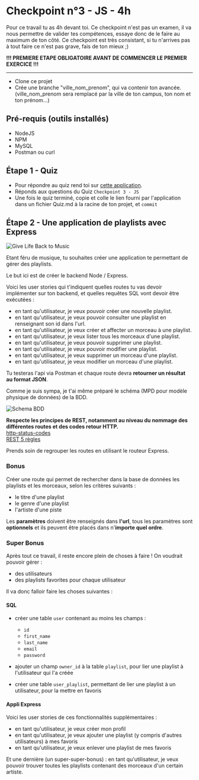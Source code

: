 # Checkpoint n°3 - JS - **4h**

Pour ce travail tu as 4h devant toi. Ce checkpoint n'est pas un examen, il va nous permettre de valider tes compétences, essaye donc de le faire au maximum de ton côté.
Ce checkpoint est très consistant, si tu n'arrives pas à tout faire ce n'est pas grave, fais de ton mieux ;)

**!!! PREMIERE ETAPE OBLIGATOIRE AVANT DE COMMENCER LE PREMIER EXERCICE !!!**

-----------------------------------
* Clone ce projet
* Crée une branche "ville_nom_prenom", qui va contenir ton avancée. (ville_nom_prenom sera remplacé par la ville de ton campus, ton nom et ton prénom...)

## Pré-requis (outils installés)

- NodeJS
- NPM
- MySQL
- Postman ou curl

## Étape 1 - Quiz

- Pour répondre au quiz rend toi sur [cette application](http://checkpoint-quiz.campus-bordeaux.ovh/).
- Réponds aux questions du Quiz `Checkpoint 3 - JS`
- Une fois le quiz terminé, copie et colle le lien fourni par l'application dans un fichier Quiz.md à la racine de ton projet, et `commit`
  
## Étape 2 - Une application de playlists avec Express

![Give Life Back to Music](https://laughingsquid.com/wp-content/uploads/2013/05/givelifebacktomusic5.gif)

Etant féru de musique, tu souhaites créer une application te permettant de gérer des playlists.

Le but ici est de créer le backend Node / Express.

Voici les user stories qui t'indiquent quelles routes tu vas devoir implémenter sur ton backend, et quelles requêtes SQL vont devoir être exécutées :

- en tant qu'utilisateur, je veux pouvoir créer une nouvelle playlist.
- en tant qu'utilisateur, je veux pouvoir consulter une playlist en renseignant son id dans l'url.
- en tant qu'utilisateur, je veux créer et affecter un morceau à une playlist.
- en tant qu'utilisateur, je veux lister tous les morceaux d'une playlist.
- en tant qu'utilisateur, je veux pouvoir supprimer une playlist.
- en tant qu'utilisateur, je veux pouvoir modifier une playlist.
- en tant qu'utilisateur, je veux supprimer un morceau d'une playlist.
- en tant qu'utilisateur, je veux modifier un morceau d'une playlist.

Tu testeras l'api via Postman et chaque route devra **retourner un résultat au format JSON**.

Comme je suis sympa, je t'ai même préparé le schéma (MPD pour modèle physique de données) de la BDD.

![Schema BDD](https://wild31.com/wp-content/uploads/2018/12/checkpoint3-schema.png)

**Respecte les principes de REST, notamment au niveau du nommage des différentes routes et des codes retour HTTP.**\
[http-status-codes](https://restfulapi.net/http-status-codes/)\
[REST 5 règles](https://blog.nicolashachet.com/niveaux/confirme/larchitecture-rest-expliquee-en-5-regles/)

Prends soin de regrouper les routes en utilisant le routeur Express.

### Bonus

Créer une route qui permet de rechercher dans la base de données les playlists et les morceaux, selon les critères suivants :

- le titre d'une playlist
- le genre d'une playlist
- l'artiste d'une piste

Les **paramètres** doivent être renseignés dans **l'url**, tous les paramètres sont **optionnels** et ils peuvent être placés dans n'**importe quel ordre**.

### Super Bonus

Après tout ce travail, il reste encore plein de choses à faire ! On voudrait pouvoir gérer :

- des utilisateurs
- des playlists favorites pour chaque utilisateur

Il va donc falloir faire les choses suivantes :

#### SQL

- créer une table `user` contenant au moins les champs :

    - `id`
    - `first_name`
    - `last_name`
    - `email`
    - `password`
- ajouter un champ `owner_id` à la table `playlist`, pour lier une playlist à l'utilisateur qui l'a créée
- créer une table `user_playlist`, permettant de lier une playlist à un utilisateur, pour la mettre en favoris

#### Appli Express

Voici les user stories de ces fonctionnalités supplémentaires :

- en tant qu'utilisateur, je veux créer mon profil
- en tant qu'utilisateur, je veux ajouter une playlist (y compris d'autres utilisateurs) à mes favoris
- en tant qu'utilisateur, je veux enlever une playlist de mes favoris

Et une dernière (un super-super-bonus) : en tant qu'utilisateur, je veux pouvoir trouver toutes les playlists contenant des morceaux d'un certain artiste.